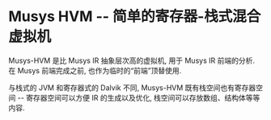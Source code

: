 # Musys HVM -- 简单的寄存器-栈式混合虚拟机

Musys-HVM 是比 Musys IR 抽象层次高的虚拟机, 用于 Musys IR 前端的分析. 在 Musys 前端完成之前, 也作为临时的“前端”顶替使用.

与栈式的 JVM 和寄存器式的 Dalvik 不同, Musys-HVM 既有栈空间也有寄存器空间 -- 寄存器空间可以方便 IR 的生成以及优化, 栈空间可以存放数组、结构体等等内容. 
